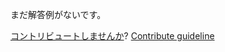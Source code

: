 
まだ解答例がないです。

[コントリビュートしませんか](https://github.com/BFEdev/BFE.dev-solutions/blob/main/problem/count-palindromic-substrings_ja.md)?  [Contribute guideline](https://github.com/BFEdev/BFE.dev-solutions#how-to-contribute)
